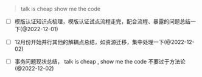 > talk is cheap show me the code


- [ ] 模版认证知识点梳理，模版认证试点流程走完，配合流程、暴露的问题总结一下(@2022-12-01)
- [ ] 12月份开始并行其他的解耦点总结，如资源迁移，集中处理一下(@2022-12-02)
- [ ] 事务问题现状总结， talk is cheap , show me the code 不要过于方法论(@2022-12-02)

